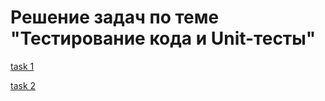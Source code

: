 # Решение задач по теме "Тестирование кода и Unit-тесты"

[task 1](https://github.com/netology-code/jd-homeworks/blob/master/junit/task1/README.md)

[task 2](https://github.com/netology-code/jd-homeworks/blob/master/junit/task2/README.md)
